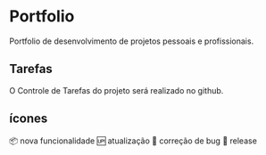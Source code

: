 # Portfolio
Portfolio de desenvolvimento de projetos pessoais e profissionais.

## Tarefas

O Controle de Tarefas do projeto será realizado no github.

## ícones

:package: nova funcionalidade
:up: atualização
:bug: correção de bug
:triangular_flag_on_post: release